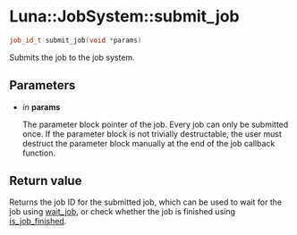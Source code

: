 # Luna::JobSystem::submit_job

```c++
job_id_t submit_job(void *params)
```

Submits the job to the job system. 



## Parameters
* *in* **params**

    The parameter block pointer of the job. Every job can only be submitted once. If the parameter block is not trivially destructable, the user must destruct the parameter block manually at the end of the job callback function. 

## Return value
Returns the job ID for the submitted job, which can be used to wait for the job using [wait_job](group___job_system_1gaa3022beece29b6efd1d4f00d9cc6f522.md), or check whether the job is finished using [is_job_finished](group___job_system_1ga1eca8cb83f5a85979d52b5431628e8b9.md). 

